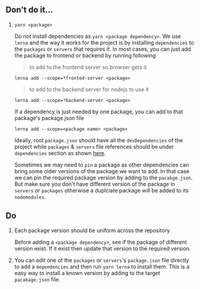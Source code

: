 


Don't do it...
---
1. `yarn <package>`

    Do not install dependencies as `yarn <package dependency>`.
    We use `lerna` and the way it works for the project is by installing `dependencies` to the `packages` or `servers` that requires it. In most cases,
    you can just add the package to frontend or backend by running following

    > to add to the frontend server so browser gets it

   `lerna add --scope=*fronted-server <package>`


    > to add to the backend server for nodejs to use it

   `lerna add --scope=*backend-server <package>`

    If a dependency is just needed by one package, you can add to that package's package.json file

   `lerna add --scope=<package name> <package>`

   Ideally, root `package.json` should have all the `devDependencies` of the project while `packages` & `servers` file references should be under `dependencies` section as shown [here](https://github.com/cdmbase/fullstack-pro/blob/master/package.json#L67-L78).

   Sometimes we may need to `pin` a package as other dependencies can bring some older versions of the package we want to add. In that case we can pin the required package version by adding to the `pacakge.json`. But make sure you don't have different version of the package in `servers` or `packages` otherwise a duplciate package will be added to its `nodemodules`.

Do
---
1. Each package version should be uniform across the repository

    Before adding a `<package dependency>`, see if the package of different version exist. If it exist then update that version to the required version.

2. You can edit one of the `packages` or `servers`'s `package.json` file directly to add a `dependencies` and then run `yarn lerna` to install them. This is a easy way to install a known version by adding to the target `pacakage.json` file.